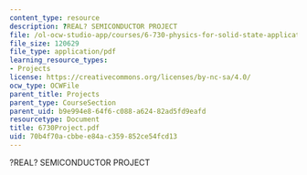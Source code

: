 ```yaml
---
content_type: resource
description: ?REAL? SEMICONDUCTOR PROJECT
file: /ol-ocw-studio-app/courses/6-730-physics-for-solid-state-applications-spring-2003/70b4f70acbbee84ac359852ce54fcd13_6730Project.pdf
file_size: 120629
file_type: application/pdf
learning_resource_types:
- Projects
license: https://creativecommons.org/licenses/by-nc-sa/4.0/
ocw_type: OCWFile
parent_title: Projects
parent_type: CourseSection
parent_uid: b9e994e8-64f6-c088-a624-82ad5fd9eafd
resourcetype: Document
title: 6730Project.pdf
uid: 70b4f70a-cbbe-e84a-c359-852ce54fcd13
---
```

?REAL? SEMICONDUCTOR PROJECT